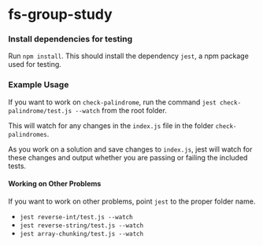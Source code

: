 # fs-group-study

### Install dependencies for testing

Run `npm install`. This should install the dependency `jest`, a npm package used for testing.

### Example Usage

If you want to work on `check-palindrome`, run the command `jest check-palindrome/test.js --watch` from the root folder.

This will watch for any changes in the `index.js` file in the folder `check-palindromes`.

As you work on a solution and save changes to `index.js`, jest will watch for these changes and output whether you are passing or failing the included tests.

#### Working on Other Problems

If you want to work on other problems, point `jest` to the proper folder name.

* `jest reverse-int/test.js --watch` 
* `jest reverse-string/test.js --watch` 
* `jest array-chunking/test.js --watch` 

